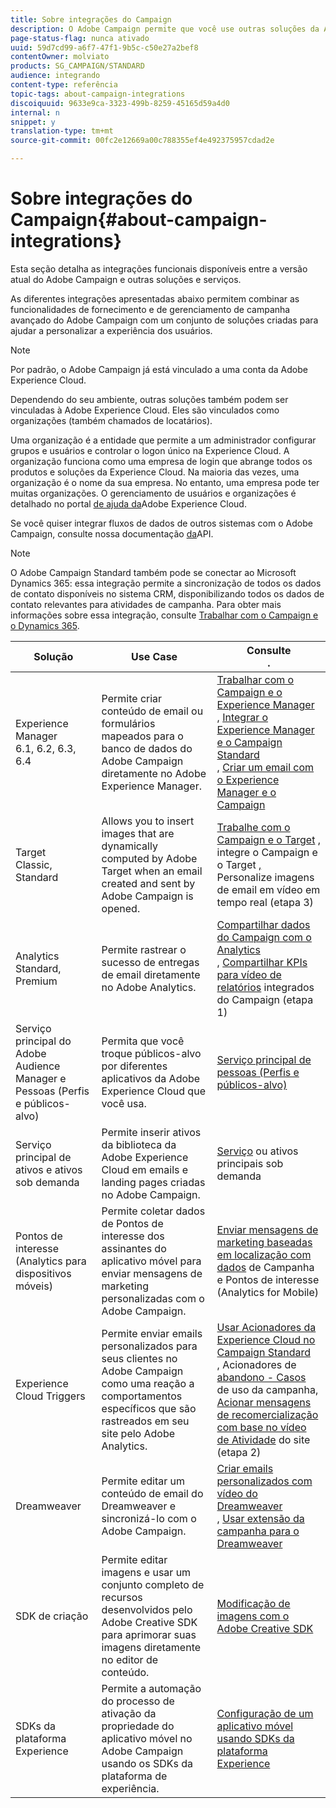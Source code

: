 ```yaml
---
title: Sobre integrações do Campaign
description: O Adobe Campaign permite que você use outras soluções da Adobe e combine seus diferentes recursos.
page-status-flag: nunca ativado
uuid: 59d7cd99-a6f7-47f1-9b5c-c50e27a2bef8
contentOwner: molviato
products: SG_CAMPAIGN/STANDARD
audience: integrando
content-type: referência
topic-tags: about-campaign-integrations
discoiquuid: 9633e9ca-3323-499b-8259-45165d59a4d0
internal: n
snippet: y
translation-type: tm+mt
source-git-commit: 00fc2e12669a00c788355ef4e492375957cdad2e

---
```



# Sobre integrações do Campaign{#about-campaign-integrations}

Esta seção detalha as integrações funcionais disponíveis entre a versão atual do Adobe Campaign e outras soluções e serviços.

As diferentes integrações apresentadas abaixo permitem combinar as funcionalidades de fornecimento e de gerenciamento de campanha avançado do Adobe Campaign com um conjunto de soluções criadas para ajudar a personalizar a experiência dos usuários.

>[!NOTE]
>
> Por padrão, o Adobe Campaign já está vinculado a uma conta da Adobe Experience Cloud.

Dependendo do seu ambiente, outras soluções também podem ser vinculadas à Adobe Experience Cloud. Eles são vinculados como organizações (também chamados de locatários).

Uma organização é a entidade que permite a um administrador configurar grupos e usuários e controlar o logon único na Experience Cloud. A organização funciona como uma empresa de login que abrange todos os produtos e soluções da Experience Cloud. Na maioria das vezes, uma organização é o nome da sua empresa. No entanto, uma empresa pode ter muitas organizações. O gerenciamento de usuários e organizações é detalhado no portal [de ajuda da](https://marketing.adobe.com/resources/help/en_US/mcloud/organizations.html)Adobe Experience Cloud.

Se você quiser integrar fluxos de dados de outros sistemas com o Adobe Campaign, consulte nossa documentação [da](https://final-docs.campaign.adobe.com/doc/standard/en/api/ACS_API.html)API.

>[!NOTE]
>
>O Adobe Campaign Standard também pode se conectar ao Microsoft Dynamics 365: essa integração permite a sincronização de todos os dados de contato disponíveis no sistema CRM, disponibilizando todos os dados de contato relevantes para atividades de campanha. Para obter mais informações sobre essa integração, consulte [Trabalhar com o Campaign e o Dynamics 365](https://helpx.adobe.com/campaign/kb/acs-ms-dynamics.html).


<table> 
 <thead> 
  <tr> 
   <th> Solução<br /> </th> 
   <th> Use Case<br /> </th> 
   <th> Consulte <br />. </th> 
  </tr> 
 </thead> 
 <tbody> 
  <tr> 
   <td> Experience Manager<br /> 6.1, 6.2, 6.3, 6.4<br /> </td> 
   <td> Permite criar conteúdo de email ou formulários mapeados para o banco de dados do Adobe Campaign diretamente no Adobe Experience Manager.<br /> </td> 
   <td> 
     <a href="../../integrating/using/integrating-with-experience-manager.md">Trabalhar com o Campaign e o Experience Manager</a><br/>, <a href="https://helpx.adobe.com/experience-manager/6-4/sites/administering/using/campaignstandard.html">Integrar o Experience Manager e o Campaign Standard</a> <br/>, <a href="https://docs.campaign.adobe.com/doc/standard/getting_started/en/ACS_AEM.html">Criar um email com o Experience Manager e o Campaign</a> 
    </td> 
  </tr> 
  <tr> 
   <td> Target<br /> Classic, Standard<br /> </td> 
   <td> Allows you to insert images that are dynamically computed by Adobe Target when an email created and sent by Adobe Campaign is opened.<br /> </td> 
   <td> 
    <a href="../../integrating/using/about-campaign-target-integration.md">Trabalhe com o Campaign e o Target</a> , <br/>integre o Campaign e o Target <a href="https://marketing.adobe.com/resources/help/en_US/target/a4t/c_campaign_and_target.html">,</a><br/>Personalize imagens de email em vídeo em tempo <a href="https://helpx.adobe.com/marketing-cloud/how-to/email-marketing.html"></a> real (etapa 3)
    </td> 
  </tr> 
  <tr> 
   <td> Analytics<br /> Standard, Premium <br /> </td> 
   <td> Permite rastrear o sucesso de entregas de email diretamente no Adobe Analytics.<br /> </td> 
   <td> 
    <a href="../../integrating/using/about-campaign-analytics-integration.md">Compartilhar dados do Campaign com o Analytics</a><br/>, <a href="https://helpx.adobe.com/marketing-cloud/how-to/email-marketing.html">Compartilhar KPIs para vídeo de relatórios</a> integrados do Campaign (etapa 1)
    </td> 
  </tr> 
  <tr> 
   <td> Serviço principal do Adobe Audience Manager e Pessoas (Perfis e públicos-alvo)<br /> </td> 
   <td> Permita que você troque públicos-alvo por diferentes aplicativos da Adobe Experience Cloud que você usa.<br /> </td> 
   <td> <a href="../../integrating/using/about-campaign-audience-manager-or-people-core-service-integration.md">Serviço principal de pessoas (Perfis e públicos-alvo)</a><br /> </td> 
  </tr> 
  <tr> 
   <td> Serviço principal de ativos e ativos sob demanda<br /> </td> 
   <td> Permite inserir ativos da biblioteca da Adobe Experience Cloud em emails e landing pages criadas no Adobe Campaign.<br /> </td> 
   <td> <a href="../../integrating/using/working-with-campaign-and-assets-core-service.md">Serviço</a> ou ativos principais sob demanda<br /> </td> 
  </tr> 
  <tr> 
   <td> Pontos de interesse (Analytics para dispositivos móveis)<br /> </td> 
   <td> Permite coletar dados de Pontos de interesse dos assinantes do aplicativo móvel para enviar mensagens de marketing personalizadas com o Adobe Campaign.<br /> </td> 
   <td> <a href="../../integrating/using/about-campaign-points-of-interest-data-integration.md">Enviar mensagens de marketing baseadas em localização com dados</a> de Campanha e Pontos de interesse (Analytics for Mobile)<br /> </td> 
  </tr> 
  <tr> 
   <td> Experience Cloud Triggers<br /> </td> 
   <td> Permite enviar emails personalizados para seus clientes no Adobe Campaign como uma reação a comportamentos específicos que são rastreados em seu site pelo Adobe Analytics.<br /> </td> 
   <td> 
    <a href="../../integrating/using/about-adobe-experience-cloud-triggers.md">Usar Acionadores da Experience Cloud no Campaign Standard</a><br/>, Acionadores de <a href="../../integrating/using/abandonment-triggers-use-cases.md">abandono - Casos</a><br/>de uso da campanha, <a href="https://helpx.adobe.com/marketing-cloud/how-to/email-marketing.html">Acionar mensagens de recomercialização com base no vídeo de Atividade</a> do site (etapa 2)
    </td> 
  </tr> 
  <tr> 
   <td> Dreamweaver<br /> </td> 
   <td> Permite editar um conteúdo de email do Dreamweaver e sincronizá-lo com o Adobe Campaign.<br /> </td> 
   <td> 
    <a href="https://helpx.adobe.com/campaign/kt/acs/using/acs-dreamweaver-integration-feature-video-use.html">Criar emails personalizados com vídeo do Dreamweaver</a> <br/>, <a href="https://helpx.adobe.com/dreamweaver/using/working-with-dreamweaver-and-campaign.html">Usar extensão da campanha para o Dreamweaver</a> 
  </td> 
  </tr> 
  <tr> 
   <td> SDK de criação<br /> </td> 
   <td> Permite editar imagens e usar um conjunto completo de recursos desenvolvidos pelo Adobe Creative SDK para aprimorar suas imagens diretamente no editor de conteúdo.<br /> </td> 
   <td> <a href="../../designing/using/images.md#modifying-images-with-the-adobe-creative-sdk">Modificação de imagens com o Adobe Creative SDK</a><br /> </td> 
  </tr> 
  <tr> 
   <td> SDKs da plataforma Experience<br /> </td> 
   <td> Permite a automação do processo de ativação da propriedade do aplicativo móvel no Adobe Campaign usando os SDKs da plataforma de experiência.<br /> </td> 
   <td> <a href="https://helpx.adobe.com/campaign/kb/configuring-app-sdk.html">Configuração de um aplicativo móvel usando SDKs da plataforma Experience</a><br /> </td> 
  </tr> 
 </tbody> 
</table>

